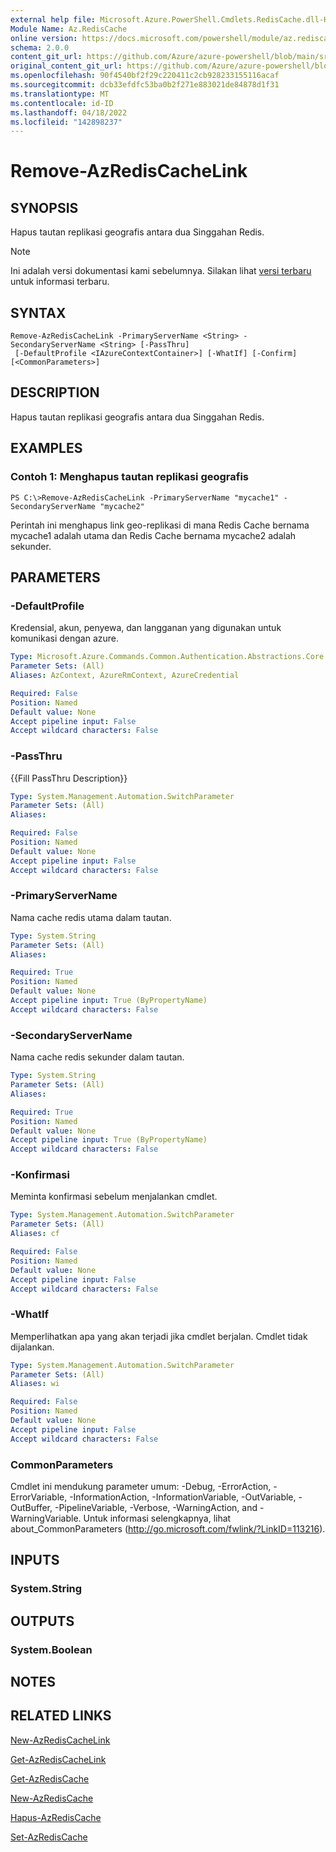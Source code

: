 ```yaml
---
external help file: Microsoft.Azure.PowerShell.Cmdlets.RedisCache.dll-Help.xml
Module Name: Az.RedisCache
online version: https://docs.microsoft.com/powershell/module/az.rediscache/remove-azrediscachelink
schema: 2.0.0
content_git_url: https://github.com/Azure/azure-powershell/blob/main/src/RedisCache/RedisCache/help/Remove-AzRedisCacheLink.md
original_content_git_url: https://github.com/Azure/azure-powershell/blob/main/src/RedisCache/RedisCache/help/Remove-AzRedisCacheLink.md
ms.openlocfilehash: 90f4540bf2f29c220411c2cb928233155116acaf
ms.sourcegitcommit: dcb33efdfc53ba0b2f271e883021de84878d1f31
ms.translationtype: MT
ms.contentlocale: id-ID
ms.lasthandoff: 04/18/2022
ms.locfileid: "142898237"
---
```

# Remove-AzRedisCacheLink

## SYNOPSIS
Hapus tautan replikasi geografis antara dua Singgahan Redis.

> [!NOTE]
>Ini adalah versi dokumentasi kami sebelumnya. Silakan lihat [versi terbaru](/powershell/module/az.rediscache/remove-azrediscachelink) untuk informasi terbaru.

## SYNTAX

```
Remove-AzRedisCacheLink -PrimaryServerName <String> -SecondaryServerName <String> [-PassThru]
 [-DefaultProfile <IAzureContextContainer>] [-WhatIf] [-Confirm] [<CommonParameters>]
```

## DESCRIPTION
Hapus tautan replikasi geografis antara dua Singgahan Redis.

## EXAMPLES

### Contoh 1: Menghapus tautan replikasi geografis
```
PS C:\>Remove-AzRedisCacheLink -PrimaryServerName "mycache1" -SecondaryServerName "mycache2"
```

Perintah ini menghapus link geo-replikasi di mana Redis Cache bernama mycache1 adalah utama dan Redis Cache bernama mycache2 adalah sekunder.

## PARAMETERS

### -DefaultProfile
Kredensial, akun, penyewa, dan langganan yang digunakan untuk komunikasi dengan azure.

```yaml
Type: Microsoft.Azure.Commands.Common.Authentication.Abstractions.Core.IAzureContextContainer
Parameter Sets: (All)
Aliases: AzContext, AzureRmContext, AzureCredential

Required: False
Position: Named
Default value: None
Accept pipeline input: False
Accept wildcard characters: False
```

### -PassThru
{{Fill PassThru Description}}

```yaml
Type: System.Management.Automation.SwitchParameter
Parameter Sets: (All)
Aliases:

Required: False
Position: Named
Default value: None
Accept pipeline input: False
Accept wildcard characters: False
```

### -PrimaryServerName
Nama cache redis utama dalam tautan.

```yaml
Type: System.String
Parameter Sets: (All)
Aliases:

Required: True
Position: Named
Default value: None
Accept pipeline input: True (ByPropertyName)
Accept wildcard characters: False
```

### -SecondaryServerName
Nama cache redis sekunder dalam tautan.

```yaml
Type: System.String
Parameter Sets: (All)
Aliases:

Required: True
Position: Named
Default value: None
Accept pipeline input: True (ByPropertyName)
Accept wildcard characters: False
```

### -Konfirmasi
Meminta konfirmasi sebelum menjalankan cmdlet.

```yaml
Type: System.Management.Automation.SwitchParameter
Parameter Sets: (All)
Aliases: cf

Required: False
Position: Named
Default value: None
Accept pipeline input: False
Accept wildcard characters: False
```

### -WhatIf
Memperlihatkan apa yang akan terjadi jika cmdlet berjalan.
Cmdlet tidak dijalankan.

```yaml
Type: System.Management.Automation.SwitchParameter
Parameter Sets: (All)
Aliases: wi

Required: False
Position: Named
Default value: None
Accept pipeline input: False
Accept wildcard characters: False
```

### CommonParameters
Cmdlet ini mendukung parameter umum: -Debug, -ErrorAction, -ErrorVariable, -InformationAction, -InformationVariable, -OutVariable, -OutBuffer, -PipelineVariable, -Verbose, -WarningAction, and -WarningVariable. Untuk informasi selengkapnya, lihat about_CommonParameters (http://go.microsoft.com/fwlink/?LinkID=113216).

## INPUTS

### System.String

## OUTPUTS

### System.Boolean

## NOTES

## RELATED LINKS

[New-AzRedisCacheLink](./New-AzRedisCacheLink.md)

[Get-AzRedisCacheLink](./Get-AzRedisCacheLink.md)

[Get-AzRedisCache](./Get-AzRedisCache.md)

[New-AzRedisCache](./New-AzRedisCache.md)

[Hapus-AzRedisCache](./Remove-AzRedisCache.md)

[Set-AzRedisCache](./Set-AzRedisCache.md)
